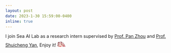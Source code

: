 ```yaml
---
layout: post
date: 2023-1-30 15:59:00-0400
inline: true
---
```


I join Sea AI Lab as a research intern supervised by [Prof. Pan Zhou](https://panzhous.github.io/) and [Prof. Shuicheng Yan](https://scholar.google.com.hk/citations?user=DNuiPHwAAAAJ&hl=zh-CN), Enjoy it! <img src="https://github.com/dedekinds/dedekinds.github.io/raw/main/_pages/02_cheer.gif" width="25">
